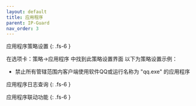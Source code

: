 ```yaml
---
layout: default
title: 应用程序
parent: IP-Guard
nav_order: 3
---
```


应用程序策略设置
{: .fs-6 }

在选项卡：策略->应用程序 中找到此策略设置界面
以下为策略设置示例：
- 禁止所有管辖范围内客户端使用软件QQ或运行名称为 "qq.exe" 的应用程序





应用程序日志查询
{: .fs-6 }

应用程序联动功能
{: .fs-6 }
